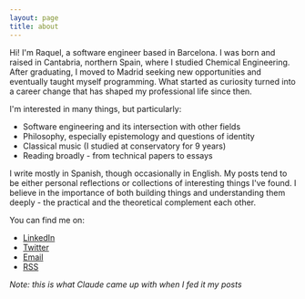 ```yaml
---
layout: page
title: about
---
```


Hi! I'm Raquel, a software engineer based in Barcelona. I was born and raised in Cantabria, northern Spain, where I studied Chemical Engineering. After graduating, I moved to Madrid seeking new opportunities and eventually taught myself programming. What started as curiosity turned into a career change that has shaped my professional life since then.

I'm interested in many things, but particularly:

- Software engineering and its intersection with other fields
- Philosophy, especially epistemology and questions of identity
- Classical music (I studied at conservatory for 9 years)
- Reading broadly - from technical papers to essays

I write mostly in Spanish, though occasionally in English. My posts tend to be either personal reflections or collections of interesting things I've found. I believe in the importance of both building things and understanding them deeply - the practical and the theoretical complement each other.

You can find me on:
- [LinkedIn](https://www.linkedin.com/in/rbarbadillo/)
- [Twitter](https://twitter.com/raquelbars)
- [Email](mailto:raquelbarbadillo@pm.me)
- [RSS](/feed.xml)


_Note: this is what Claude came up with when I fed it my posts_
